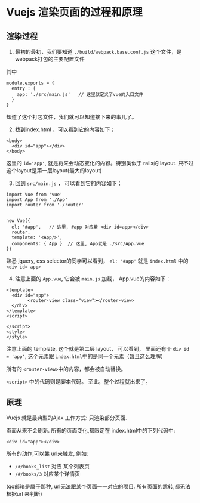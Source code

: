 # Vuejs 渲染页面的过程和原理

## 渲染过程

1. 最初的最初，我们要知道  `./build/webpack.base.conf.js` 这个文件，是webpack打包的主要配置文件

其中

```
module.exports = {
  entry : {
    app: './src/main.js'   // 这里就定义了vue的入口文件
  }
}
```

知道了这个打包文件，我们就可以知道接下来的事儿了。

2. 找到index.html ，可以看到它的内容如下；


```
<body>
  <div id="app"></div>
</body>
```
这里的  `id='app'`, 就是将来会动态变化的内容。特别类似于 rails的 layout.
只不过这个layout是第一层layout(最大的layout)

3. 回到 `src/main.js` ， 可以看到它的内容如下；

```
import Vue from 'vue'
import App from './App'
import router from './router'


new Vue({
  el: '#app',   // 这里, #app 对应着 <div id=app></div>
  router,
  template: '<App/>',
  components: { App }  // 这里, App就是 ./src/App.vue
})

```

熟悉 jquery, css selector的同学可以看到， `el: '#app'` 就是 `index.html` 中的 `<div id= app>`

4. 注意上面的 `App.vue`,  它会被 `main.js`  加载， App.vue的内容如下：


```
<template>
  <div id="app">
		<router-view class="view"></router-view>
  </div>
</template>
<script>

</script>
<style>
</style>
```

注意上面的 template,  这个就是第二层 layout， 可以看到， 里面还有个 `div id = 'app'`, 这个元素跟
`index.html`中的是同一个元素（暂且这么理解）

所有的 `<router-view>`中的内容，都会被自动替换。

`<script>` 中的代码则是脚本代码。 至此，整个过程就出来了。


## 原理

Vuejs 就是最典型的Ajax 工作方式:  只渲染部分页面.

页面从来不会刷新. 所有的页面变化,都限定在 index.html中的下列代码中:

```
<div id="app"></div>
```

所有的动作,可以靠 url来触发, 例如:

- `/#/books_list` 对应 某个列表页
- `/#/books/3` 对应某个详情页

(qq邮箱是属于那种, url无法跟某个页面一一对应的项目. 所有页面的跳转,都无法根据url 来判断)
